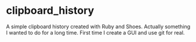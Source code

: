 clipboard_history
=================

A simple clipboard history created with Ruby and Shoes. Actually something I wanted to do for a long time. First time I create a GUI and use git for real.
